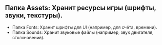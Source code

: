## Папка Assets: Хранит ресурсы игры (шрифты, звуки, текстуры).

- Папка Fonts: Хранит шрифты для UI (например, для счёта, времени).
- Папка Sounds: Хранит звуковые файлы (например, звук двигателя, столкновений).